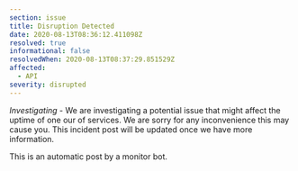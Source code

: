 ```yaml
---
section: issue
title: Disruption Detected
date: 2020-08-13T08:36:12.411098Z
resolved: true
informational: false
resolvedWhen: 2020-08-13T08:37:29.851529Z
affected:
  - API
severity: disrupted
---
```

*Investigating* - We are investigating a potential issue that might affect the uptime of one our of services. We are sorry for any inconvenience this may cause you. This incident post will be updated once we have more information.

This is an automatic post by a monitor bot.
        